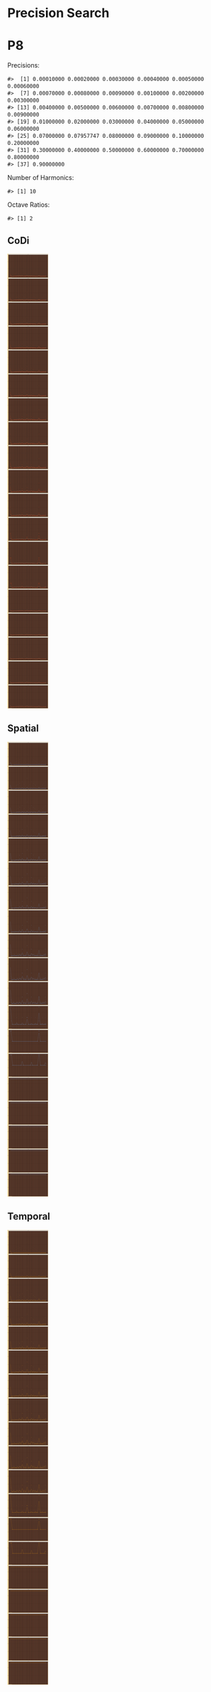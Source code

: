 Precision Search
================

# P8

Precisions:

    #>  [1] 0.00010000 0.00020000 0.00030000 0.00040000 0.00050000 0.00060000
    #>  [7] 0.00070000 0.00080000 0.00090000 0.00100000 0.00200000 0.00300000
    #> [13] 0.00400000 0.00500000 0.00600000 0.00700000 0.00800000 0.00900000
    #> [19] 0.01000000 0.02000000 0.03000000 0.04000000 0.05000000 0.06000000
    #> [25] 0.07000000 0.07957747 0.08000000 0.09000000 0.10000000 0.20000000
    #> [31] 0.30000000 0.40000000 0.50000000 0.60000000 0.70000000 0.80000000
    #> [37] 0.90000000

Number of Harmonics:

    #> [1] 10

Octave Ratios:

    #> [1] 2

## CoDi

![](../figures/precision_search/_CoDi-1.png)<!-- -->

## Spatial

![](../figures/precision_search/_Spatial-1.png)<!-- -->

## Temporal

![](../figures/precision_search/_Temporal-1.png)<!-- -->
